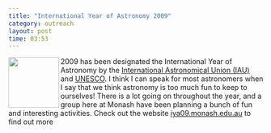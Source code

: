 ```yaml
---
title: "International Year of Astronomy 2009"
category: outreach
layout: post
time: 03:53
---
```

<!-- header generated from blosxom format post; make_header.pl 23.1.2022 -->
<p>
<!-- created by convert.pl on Mon Jan 30 02:06:06 EST 2012 -->
<!-- converted from ../2009/03/2009-has-been-designated-international.html -->
<!-- Post timestamp Monday, March 02, 2009 1:53 PM -->
<!-- touch -t 200903021353 -->
<!-- Labels: 2009, outreach -->
      <img src="http://iya09.monash.edu.au/assets/images/iya_logo-small.jpg" width="100" align="left">2009 has been designated the International Year of Astronomy by the <a href="http://iau.org">International Astronomical Union (IAU)</a> and <a href="http://www.unesco.org">UNESCO</a>. I think I can speak for most astronomers when I say that we think astronomy is too much fun to keep to ourselves! There is a lot going on throughout the year, and a group here at Monash have been planning a bunch of fun and interesting activities. Check out the website <a href="http://iya09.monash.edu.au">iya09.monash.edu.au</a> to find out more
